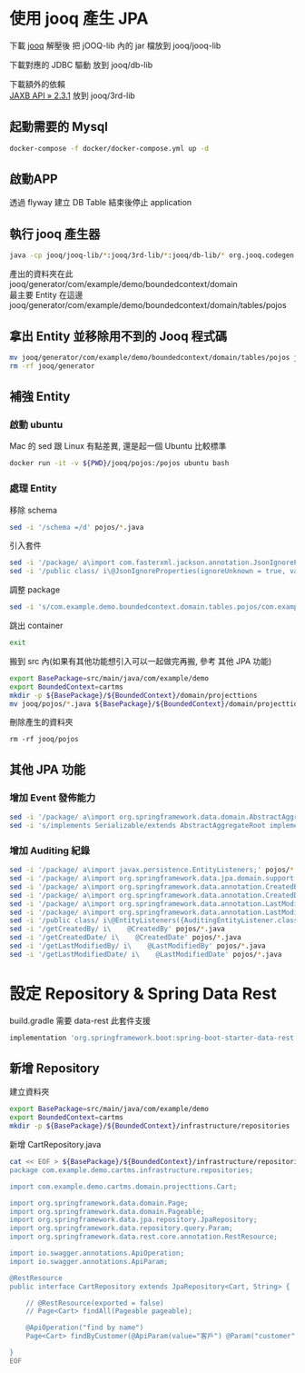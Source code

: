 # 使用 jooq 產生 JPA
下載 [jooq](https://www.jooq.org/download/) 解壓後 把 jOOQ-lib 內的 jar 檔放到 jooq/jooq-lib  
  
下載對應的 JDBC 驅動 放到 jooq/db-lib  
  
下載額外的依賴  
[JAXB API » 2.3.1](https://mvnrepository.com/artifact/javax.xml.bind/jaxb-api/2.3.1) 放到 jooq/3rd-lib

## 起動需要的 Mysql
``` bash
docker-compose -f docker/docker-compose.yml up -d
```

## 啟動APP
透過 flyway 建立 DB Table 結束後停止 application

## 執行 jooq 產生器
``` bash
java -cp jooq/jooq-lib/*:jooq/3rd-lib/*:jooq/db-lib/* org.jooq.codegen.GenerationTool jooq/jooq-config.xml
```
產出的資料夾在此  
jooq/generator/com/example/demo/boundedcontext/domain  
最主要 Entity 在這邊  
jooq/generator/com/example/demo/boundedcontext/domain/tables/pojos  

## 拿出 Entity 並移除用不到的 Jooq 程式碼
``` bash
mv jooq/generator/com/example/demo/boundedcontext/domain/tables/pojos jooq/pojos
rm -rf jooq/generator
```

## 補強 Entity

### 啟動 ubuntu
Mac 的 sed 跟 Linux 有點差異, 還是起一個 Ubuntu 比較標準  
``` bash
docker run -it -v ${PWD}/jooq/pojos:/pojos ubuntu bash
```

### 處理 Entity
移除 schema
``` bash
sed -i '/schema =/d' pojos/*.java
```
引入套件
``` bash
sed -i '/package/ a\import com.fasterxml.jackson.annotation.JsonIgnoreProperties;' pojos/*.java
sed -i '/public class/ i\@JsonIgnoreProperties(ignoreUnknown = true, value = {"hibernateLazyInitializer", "handler", "fieldHandler"})' pojos/*.java
```
調整 package
``` bash
sed -i 's/com.example.demo.boundedcontext.domain.tables.pojos/com.example.demo.cartms.domain.projecttions/g' pojos/*.java
```
跳出 container
``` bash
exit
```
搬到 src 內(如果有其他功能想引入可以一起做完再搬, 參考 其他 JPA 功能)
``` bash
export BasePackage=src/main/java/com/example/demo
export BoundedContext=cartms
mkdir -p ${BasePackage}/${BoundedContext}/domain/projecttions
mv jooq/pojos/*.java ${BasePackage}/${BoundedContext}/domain/projecttions
```

刪除產生的資料夾
```
rm -rf jooq/pojos
```

## 其他 JPA 功能

### 增加 Event 發佈能力
``` bash
sed -i '/package/ a\import org.springframework.data.domain.AbstractAggregateRoot;' pojos/*.java
sed -i 's/implements Serializable/extends AbstractAggregateRoot implements Serializable/g' pojos/*.java
```

### 增加 Auditing 紀錄
``` bash
sed -i '/package/ a\import javax.persistence.EntityListeners;' pojos/*.java
sed -i '/package/ a\import org.springframework.data.jpa.domain.support.AuditingEntityListener;' pojos/*.java
sed -i '/package/ a\import org.springframework.data.annotation.CreatedBy;' pojos/*.java
sed -i '/package/ a\import org.springframework.data.annotation.CreatedDate;' pojos/*.java
sed -i '/package/ a\import org.springframework.data.annotation.LastModifiedBy;' pojos/*.java
sed -i '/package/ a\import org.springframework.data.annotation.LastModifiedDate;' pojos/*.java
sed -i '/public class/ i\@EntityListeners({AuditingEntityListener.class})' pojos/*.java
sed -i '/getCreatedBy/ i\    @CreatedBy' pojos/*.java
sed -i '/getCreatedDate/ i\    @CreatedDate' pojos/*.java
sed -i '/getLastModifiedBy/ i\    @LastModifiedBy' pojos/*.java
sed -i '/getLastModifiedDate/ i\    @LastModifiedDate' pojos/*.java
```

# 設定 Repository & Spring Data Rest
build.gradle 需要 data-rest 此套件支援
``` groovy
implementation 'org.springframework.boot:spring-boot-starter-data-rest'
```

## 新增 Repository
建立資料夾
``` bash
export BasePackage=src/main/java/com/example/demo
export BoundedContext=cartms
mkdir -p ${BasePackage}/${BoundedContext}/infrastructure/repositories
```

新增 CartRepository.java
``` bash
cat << EOF > ${BasePackage}/${BoundedContext}/infrastructure/repositories/CartRepository.java
package com.example.demo.cartms.infrastructure.repositories;

import com.example.demo.cartms.domain.projecttions.Cart;

import org.springframework.data.domain.Page;
import org.springframework.data.domain.Pageable;
import org.springframework.data.jpa.repository.JpaRepository;
import org.springframework.data.repository.query.Param;
import org.springframework.data.rest.core.annotation.RestResource;

import io.swagger.annotations.ApiOperation;
import io.swagger.annotations.ApiParam;

@RestResource
public interface CartRepository extends JpaRepository<Cart, String> {

    // @RestResource(exported = false)
    // Page<Cart> findAll(Pageable pageable);

    @ApiOperation("find by name")
    Page<Cart> findByCustomer(@ApiParam(value="客戶") @Param("customer") String customer, Pageable pageable);

}
EOF
```